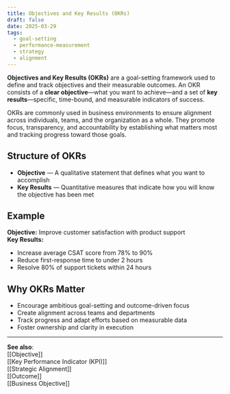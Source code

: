 ```yaml
---
title: Objectives and Key Results (OKRs)
draft: false
date: 2025-03-29
tags:
  - goal-setting
  - performance-measurement
  - strategy
  - alignment
---
```


**Objectives and Key Results (OKRs)** are a goal-setting framework used to define and track objectives and their measurable outcomes. An OKR consists of a **clear objective**—what you want to achieve—and a set of **key results**—specific, time-bound, and measurable indicators of success.

OKRs are commonly used in business environments to ensure alignment across individuals, teams, and the organization as a whole. They promote focus, transparency, and accountability by establishing what matters most and tracking progress toward those goals.

## Structure of OKRs

- **Objective** — A qualitative statement that defines what you want to accomplish  
- **Key Results** — Quantitative measures that indicate how you will know the objective has been met

## Example

**Objective:** Improve customer satisfaction with product support  
**Key Results:**  
- Increase average CSAT score from 78% to 90%  
- Reduce first-response time to under 2 hours  
- Resolve 80% of support tickets within 24 hours  

## Why OKRs Matter

- Encourage ambitious goal-setting and outcome-driven focus  
- Create alignment across teams and departments  
- Track progress and adapt efforts based on measurable data  
- Foster ownership and clarity in execution

---

**See also**:  
[[Objective]]  
[[Key Performance Indicator (KPI)]]  
[[Strategic Alignment]]  
[[Outcome]]  
[[Business Objective]]
